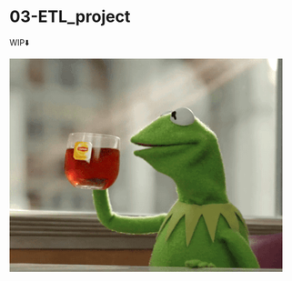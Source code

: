 # 03-ETL_project

WIP⬇️

![kermit](https://github.com/charlieciordia/03-ETL_project/blob/main/img/kermit.gif)